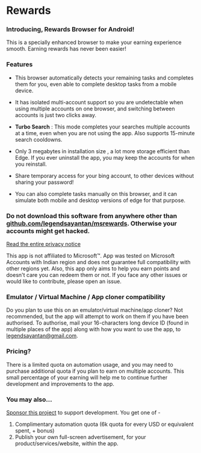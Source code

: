 # Rewards

### Introducing, Rewards Browser for Android!

This is a specially enhanced browser to make your earning experience smooth. Earning rewards has never been easier!

### Features

- This browser automatically detects your remaining tasks and completes them for you, even able to complete desktop tasks from a mobile device.

- It has isolated multi-account support so you are undetectable when using multiple accounts on one browser, and switching between accounts is just two clicks away.

- **Turbo Search** : This mode completes your searches multiple accounts at a time, even when you are not using the app. Also supports 15-minute search cooldowns.

- Only 3 megabytes in installation size , a lot more storage efficient than Edge. If you ever uninstall the app, you may keep the accounts for when you reinstall.

- Share temporary access for your bing account, to other devices without sharing your password! 

- You can also complete tasks manually on this browser, and it can simulate both mobile and desktop versions of edge for that purpose.

### **Do not download this software from anywhere other than [github.com/legendsayantan/msrewards](https://github.com/legendsayantan/MsRewards/releases/latest). Otherwise your accounts might get hacked.**
[Read the entire privacy notice](https://github.com/legendsayantan/MsRewards/blob/master/PRIVACY.md)

This app is not affiliated to Microsoft™. App was tested on Microsoft Accounts with Indian region and does not guarantee full compatibility with other regions yet. 
Also, this app only aims to help you earn points and doesn't care you can redeem them or not. If you face any other issues or would like to contribute, please open an issue.

### Emulator / Virtual Machine / App cloner compatibility
Do you plan to use this on an emulator/virtual machine/app cloner? Not recommended, but the app will attempt to work on them if you have been authorised. To authorise, mail your 16-characters long device ID (found in multiple places of the app) along with how you want to use the app, to [legendsayantan@gmail.com](mailto:legendsayantan@gmail.com).

### Pricing?

There is a limited quota on automation usage, and you may need to purchase additional quota if you plan to earn on multiple accounts. 
This small percentage of your earning will help me to continue further development and improvements to the app.

### You may also...
[Sponsor this project](https://github.com/sponsors/legendsayantan?o=esb) to support development. You get one of -
1. Complimentary automation quota (6k quota for every USD or equivalent spent, + bonus)
2. Publish your own full-screen advertisement, for your product/services/website, within the app. 
